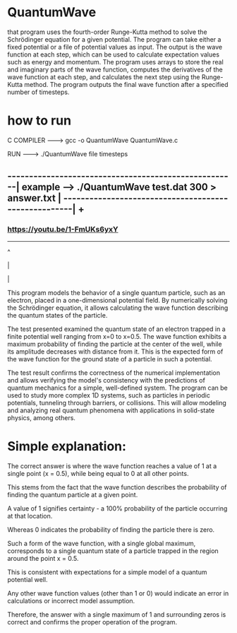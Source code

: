 # QuantumWave

that program uses the fourth-order Runge-Kutta method to solve the Schrödinger equation for a given potential. The program can take either a fixed potential or a file of potential values as input. The output is the wave function at each step, which can be used to calculate expectation values such as energy and momentum. The program uses arrays to store the real and imaginary parts of the wave function, computes the derivatives of the wave function at each step, and calculates the next step using the Runge-Kutta method. The program outputs the final wave function after a specified number of timesteps.

# how to run

C COMPILER ---> gcc -o QuantumWave QuantumWave.c

RUN ---> ./QuantumWave file timesteps

-----------------------------------------------------|
example --> ./QuantumWave test.dat 300 > answer.txt  |
-----------------------------------------------------|
+
-------------------------------------
### https://youtu.be/1-FmUKs6yxY ###
-------------------------------------
^

|

|

This program models the behavior of a single quantum particle, such as an electron, placed in a one-dimensional potential field. By numerically solving the Schrödinger equation, it allows calculating the wave function describing the quantum states of the particle.

The test presented examined the quantum state of an electron trapped in a finite potential well ranging from x=0 to x=0.5. The wave function exhibits a maximum probability of finding the particle at the center of the well, while its amplitude decreases with distance from it. This is the expected form of the wave function for the ground state of a particle in such a potential.

The test result confirms the correctness of the numerical implementation and allows verifying the model's consistency with the predictions of quantum mechanics for a simple, well-defined system. The program can be used to study more complex 1D systems, such as particles in periodic potentials, tunneling through barriers, or collisions. This will allow modeling and analyzing real quantum phenomena with applications in solid-state physics, among others.


# Simple explanation:
The correct answer is where the wave function reaches a value of 1 at a single point (x = 0.5), while being equal to 0 at all other points.

This stems from the fact that the wave function describes the probability of finding the quantum particle at a given point.

A value of 1 signifies certainty - a 100% probability of the particle occurring at that location.

Whereas 0 indicates the probability of finding the particle there is zero.

Such a form of the wave function, with a single global maximum, corresponds to a single quantum state of a particle trapped in the region around the point x = 0.5.

This is consistent with expectations for a simple model of a quantum potential well.

Any other wave function values (other than 1 or 0) would indicate an error in calculations or incorrect model assumption.

Therefore, the answer with a single maximum of 1 and surrounding zeros is correct and confirms the proper operation of the program.
